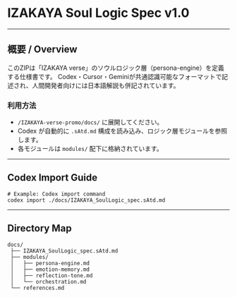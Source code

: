 # IZAKAYA Soul Logic Spec v1.0
---
## 概要 / Overview
このZIPは「IZAKAYA verse」のソウルロジック層（persona-engine）を定義する仕様書です。
Codex・Cursor・Geminiが共通認識可能なフォーマットで記述され、人間開発者向けには日本語解説も併記されています。

### 利用方法
- `/IZAKAYA-verse-promo/docs/` に展開してください。
- Codex が自動的に `.sAtd.md` 構成を読み込み、ロジック層モジュールを参照します。
- 各モジュールは `modules/` 配下に格納されています。

---
## Codex Import Guide
```
# Example: Codex import command
codex import ./docs/IZAKAYA_SoulLogic_spec.sAtd.md
```

---
## Directory Map
```
docs/
 ├── IZAKAYA_SoulLogic_spec.sAtd.md
 ├── modules/
 │   ├── persona-engine.md
 │   ├── emotion-memory.md
 │   ├── reflection-tone.md
 │   └── orchestration.md
 └── references.md
```
